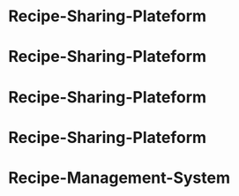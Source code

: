 # Recipe-Sharing-Plateform
# Recipe-Sharing-Plateform
# Recipe-Sharing-Plateform
# Recipe-Sharing-Plateform
# Recipe-Management-System
